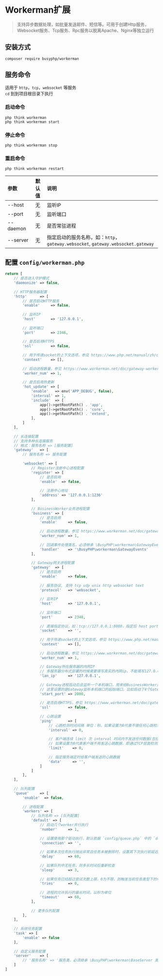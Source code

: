 Workerman扩展
===============

> 支持异步数据处理，如批量发送邮件、短信等。可用于创建Http服务，Websocket服务、Tcp服务、Rpc服务以脱离Apache、Nginx等独立运行

## 安装方式

```shell script
composer require busyphp/workerman
```

## 服务命令

适用于 `http`，`tcp`，`websocket` 等服务<br />
`cd` 到到项目根目录下执行

### 启动命令

```shell script
php think workerman
php think workerman start
```

### 停止命令

```shell script
php think workerman stop
```

### 重启命令

```shell script
php think workerman restart
```

| 参数       | 默认值 | 说明                                                                  |
|:---------|:---:|:--------------------------------------------------------------------|
| --host   |  无  | 监听IP                                                                |
| --port   |  无  | 监听端口                                                                |
| --daemon |  无  | 是否常驻进程                                                              |
| --server |  无  | 指定启动的服务名称，如：`http`，`gateway.websocket`, `gateway.websocket.gateway` |

## 配置 `config/workerman.php`

```php
return [
    // 是否进入守护模式
    'daemonize' => false,
    
    // HTTP服务器配置
    'http'      => [
        // 是否启动HTTP服务
        'enable'     => false,
        
        // 监听IP
        'host'       => '127.0.0.1',
        
        // 监听端口
        'port'       => 2346,
        
        // 是否启用HTTPS
        'ssl'        => false,
        
        // 用于传递socket的上下文选项，参见 https://www.php.net/manual/zh/context.socket.php
        'context'    => [],
        
        // 启动进程数量，参见 https://www.workerman.net/doc/gateway-worker/process-count-seting.html
        'worker_num' => 1,
        
        // 是否启用热更新
        'hot_update' => [
            'enable'   => env('APP_DEBUG', false),
            'interval' => 1,
            'include'  => [
                app()->getRootPath() . 'app',
                app()->getRootPath() . 'core',
                app()->getRootPath() . 'extend',
            ],
        ]
    ],
    
    // 长连接配置
    // 支持多种长连接服务
    // 格式：服务名称 => [服务配置]
    'gateway'   => [
        // 服务名称 => 服务配置
        
        'websocket' => [
            // Register注册中心进程配置
            'register' => [
                // 是否启用
                'enable'  => false,
                
                // 注册中心地址
                'address' => '127.0.0.1:1236'
            ],
            
            // BusinessWorker业务进程配置
            'business' => [
                // 是否启用
                'enable'     => false,
                
                // 启动进程数量，参见 https://www.workerman.net/doc/gateway-worker/process-count-seting.html
                'worker_num' => 1,
                
                // 回调事件处理类名，必须继承 \BusyPHP\workerman\GatewayEvents 类
                'handler'    => '\BusyPHP\workerman\GatewayEvents'
            ],
            
            // Gateway网关进程配置
            'gateway'  => [
                // 是否启用
                'enable'     => false,
                
                // 服务协议, 支持 tcp udp unix http websocket text
                'protocol'   => 'websocket',
                
                // 监听IP
                'host'       => '127.0.0.1',
                
                // 监听端口
                'port'       => 2348,
                
                // 直接指定协议，如：tcp://127.0.0.1:8080，指定后 host port 会失效
                'socket'     => '',
                
                // 用于传递socket的上下文选项，参见 https://www.php.net/manual/zh/context.socket.php
                'context'    => [],
                
                // 启动进程数量，参见 https://www.workerman.net/doc/gateway-worker/process-count-seting.html
                'worker_num' => 1,
                
                // Gateway所在服务器的内网IP
                // 多服务器分布式部署的时候需要填写真实的内网ip，不能填写127.0.0.1。注意：lanIp只能填写真实ip，不能填写域名或者其它字符串，无论如何都不能写0.0.0.0 .
                'lan_ip'     => '127.0.0.1',
                
                // Gateway进程启动后会监听一个本机端口，用来给BusinessWorker提供链接服务，然后Gateway与BusinessWorker之间就通过这个连接通讯。
                // 这里设置的是Gateway监听本机端口的起始端口。比如启动了4个Gateway进程，startPort为2000，则每个Gateway进程分别启动的本地端口一般为2000、2001、2002、2003。
                'start_port' => 2000,
                
                // 是否启用HTTPS，参见 https://www.workerman.net/doc/gateway-worker/secure-websocket-server.html
                'ssl'        => false,
                
                // 心跳设置
                'ping'       => [
                    // 心跳检测时间间隔 单位：秒。如果设置为0代表不做任何心跳检测。
                    'interval' => 0,
                    
                    // 客户端连续 limit 次 interval 时间内不发送任何数据(包括但不限于心跳数据)则断开链接，并触发onClose
                    // 如果设置为0代表客户端不用发送心跳数据，即通过TCP层面检测连接的连通性（极端情况至少10分钟才能检测到连接断开，甚至可能永远检测不到）
                    'limit'    => 0,
                    
                    // 指定服务端定时给客户端发送的心跳数据
                    'data'     => '',
                ]
            ]
        ],
    ],
    
    // 队列配置
    'queue'     => [
        'enable'  => false,
    
        // 进程配置
        'workers' => [
            // 队列名称 => [队列配置]
            'default' => [
                // 启动几个worker并行执行
                'number'     => 1,
            
                // 设置使用那个驱动执行，默认依据 `config/queue.php` 中的 `default` 确定
                'connection' => '',
            
                // 如果本次任务执行抛出异常且任务未被删除时，设置其下次执行前延迟多少秒
                'delay'      => 60,
            
                // 如果队列中无任务，则多长时间后重新检查
                'sleep'      => 3,
            
                // 如果任务已经超过尝试次数上限，0为不限，则触发当前任务类型下的failed()方法
                'tries'      => 0,
            
                // 进程的允许执行的最长时间，以秒为单位
                'timeout'    => 60,
            ],
        
            // 更多队列配置
        ],
    ],
    
    // 系统任务配置
    'task' => [
        'enable' => false
    ],
    
    // 自定义服务配置
    'server'    => [
        // '服务名称' => '服务类，必须继承 \BusyPHP\workerman\BaseServer 类'
    ]
]
```